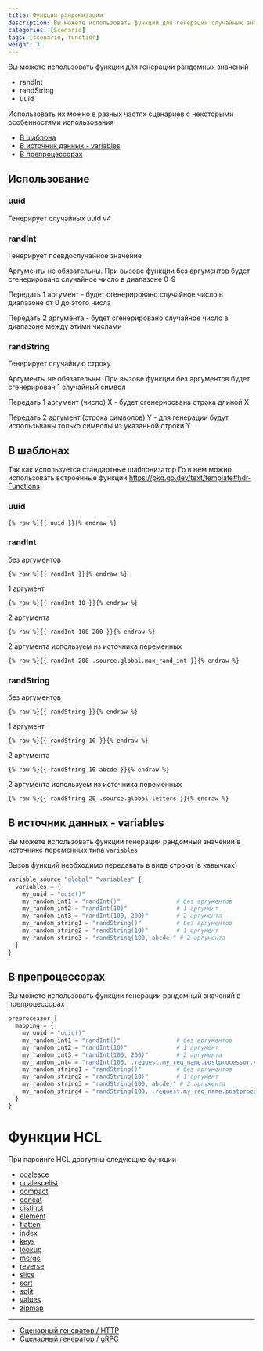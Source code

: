 ```yaml
---
title: Функции рандомизации
description: Вы можете использовать функции для генерации случайных значений
categories: [Scenario]
tags: [scenario, function]
weight: 3
---
```


Вы можете использовать функции для генерации рандомных значений

- randInt
- randString
- uuid

Использовать их можно в разных частях сценариев с некоторыми особенностями использования

- [В шаблона](#в-шаблонах)
- [В источник данных - variables](#в-источнике-данных---variables)
- [В препроцессорах](#в-препроцессорах)

## Использование

### uuid

Генерирует случайных uuid v4

### randInt

Генерирует псевдослучайное значение

Аргументы не обязательны. При вызове функции без аргументов будет сгенерировано случайное число в диапазоне 0-9

Передать 1 аргумент - будет сгенерировано случайное число в диапазоне от 0 до этого числа

Передать 2 аргумента - будет сгенерировано случайное число в диапазоне между этими числами

### randString

Генерирует случайную строку

Аргументы не обязательны. При вызове функции без аргументов будет сгенерирован 1 случайный символ

Передать 1 аргумент (число) X - будет сгенерирована строка длиной X

Передать 2 аргумент (строка символов) Y - для генерации будут использьваны только символы из указанной строки Y

## В шаблонах

Так как используется стандартные шаблонизатор Го в нем можно использовать встроенные функции
https://pkg.go.dev/text/template#hdr-Functions

### uuid

```gotemplate
{% raw %}{{ uuid }}{% endraw %}
```

### randInt

без аргументов
```gotemplate
{% raw %}{{ randInt }}{% endraw %}
```

1 аргумент
```gotemplate
{% raw %}{{ randInt 10 }}{% endraw %}
```

2 аргумента
```gotemplate
{% raw %}{{ randInt 100 200 }}{% endraw %}
```

2 аргумента используем из источника переменных
```gotemplate
{% raw %}{{ randInt 200 .source.global.max_rand_int }}{% endraw %} 
```

### randString

без аргументов
```gotemplate
{% raw %}{{ randString }}{% endraw %}
```

1 аргумент
```gotemplate
{% raw %}{{ randString 10 }}{% endraw %}
```

2 аргумента
```gotemplate
{% raw %}{{ randString 10 abcde }}{% endraw %}
```

2 аргумента используем из источника переменных
```gotemplate
{% raw %}{{ randString 20 .source.global.letters }}{% endraw %}
```

## В источник данных - variables

Вы можете использовать функции генерации рандомный значений в источнике переменных типа `variables`

Вызов функций необходимо передавать в виде строки (в кавычках)

```terraform
variable_source "global" "variables" {
  variables = {
    my_uuid = "uuid()"
    my_random_int1 = "randInt()"                # без аргументов
    my_random_int2 = "randInt(10)"              # 1 аргумент
    my_random_int3 = "randInt(100, 200)"        # 2 аргумента
    my_random_string1 = "randString()"          # без аргументов
    my_random_string2 = "randString(10)"        # 1 аргумент
    my_random_string3 = "randString(100, abcde)" # 2 аргумента
  }
}
```

## В препроцессорах

Вы можете использовать функции генерации рандомный значений в препроцессорах

```terraform
preprocessor {
  mapping = {
    my_uuid = "uuid()"
    my_random_int1 = "randInt()"                # без аргументов
    my_random_int2 = "randInt(10)"              # 1 аргумент
    my_random_int3 = "randInt(100, 200)"        # 2 аргумента
    my_random_int4 = "randInt(100, .request.my_req_name.postprocessor.var_from_response)" # 2 аргумента используем из ответа запроса my_req_name
    my_random_string1 = "randString()"          # без аргументов
    my_random_string2 = "randString(10)"        # 1 аргумент
    my_random_string3 = "randString(100, abcde)" # 2 аргумента
    my_random_string4 = "randString(100, .request.my_req_name.postprocessor.var_from_response)"  # 2 аргумента используем из ответа запроса my_req_name
  }
}
```

# Функции HCL

При парсинге HCL доступны следующие функции

- [coalesce](https://developer.hashicorp.com/packer/docs/templates/hcl_templates/functions/collection/coalesce)
- [coalescelist](https://developer.hashicorp.com/packer/docs/templates/hcl_templates/functions/collection/coalescelist)
- [compact](https://developer.hashicorp.com/packer/docs/templates/hcl_templates/functions/collection/compact)
- [concat](https://developer.hashicorp.com/packer/docs/templates/hcl_templates/functions/collection/concat)
- [distinct](https://developer.hashicorp.com/packer/docs/templates/hcl_templates/functions/collection/distinct)
- [element](https://developer.hashicorp.com/packer/docs/templates/hcl_templates/functions/collection/element)
- [flatten](https://developer.hashicorp.com/packer/docs/templates/hcl_templates/functions/collection/flatten)
- [index](https://developer.hashicorp.com/packer/docs/templates/hcl_templates/functions/collection/index-fn)
- [keys](https://developer.hashicorp.com/packer/docs/templates/hcl_templates/functions/collection/keys)
- [lookup](https://developer.hashicorp.com/packer/docs/templates/hcl_templates/functions/collection/lookup)
- [merge](https://developer.hashicorp.com/packer/docs/templates/hcl_templates/functions/collection/merge)
- [reverse](https://developer.hashicorp.com/packer/docs/templates/hcl_templates/functions/collection/reverse)
- [slice](https://developer.hashicorp.com/packer/docs/templates/hcl_templates/functions/collection/slice)
- [sort](https://developer.hashicorp.com/packer/docs/templates/hcl_templates/functions/collection/sort)
- [split](https://developer.hashicorp.com/packer/docs/templates/hcl_templates/functions/string/split)
- [values](https://developer.hashicorp.com/packer/docs/templates/hcl_templates/functions/collection/values)
- [zipmap](https://developer.hashicorp.com/packer/docs/templates/hcl_templates/functions/collection/zipmap)

---

- [Сценарный генератор / HTTP](../scenario-http-generator.md)
- [Сценарный генератор / gRPC](../scenario-grpc-generator.md)
